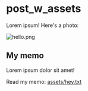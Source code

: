 # post_w_assets

Lorem ipsum! Here's a photo:

<img src="assets/images/hello.png" alt="hello.png">


## My memo

Lorem ipsum dolor sit amet!

Read my memo: [assets/hey.txt](assets/hey.txt)
